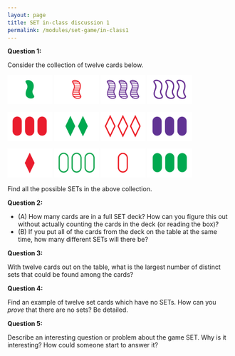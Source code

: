 ```yaml
---
layout: page
title: SET in-class discussion 1
permalink: /modules/set-game/in-class1
---
```


**Question 1:**

Consider the collection of twelve cards below.

<p aligh="center">
<img src="fig/card-gsf1.gif" alt="green squiggle full single" style="width:20%">
<img src="fig/card-rsh1.gif" alt="red squiggle striped single" style="width:20%">
<img src="fig/card-psh3.gif" alt="purple squiggle striped triple" style="width:20%">
<img src="fig/card-pse3.gif" alt="purple squiggle empty triple" style="width:20%">
</p>

<p aligh="center">
<img src="fig/card-rof3.gif" alt="red oval full triple" style="width:20%">
<img src="fig/card-gtf2.gif" alt="green triangle full double" style="width:20%">
<img src="fig/card-rte3.gif" alt="red triangle empty triple" style="width:20%">
<img src="fig/card-pof3.gif" alt="purple oval full triple" style="width:20%">
</p>

<p aligh="center">
<img src="fig/card-rtf1.gif" alt="red triangle full single" style="width:20%">
<img src="fig/card-goe3.gif" alt="green oval empty triple" style="width:20%">
<img src="fig/card-roe1.gif" alt="red oval empty single" style="width:20%">
<img src="fig/card-gof3.gif" alt="green oval full triple" style="width:20%">
</p>

Find all the possible SETs in the above collection.

**Question 2:**

* (A) How many cards are in a full SET deck?  How can you figure this out without actually counting the cards in the deck (or reading the box)?
* (B) If you put all of the cards from the deck on the table at the same time, how many different SETs will there be?

**Question 3:**

With twelve cards out on the table, what is the largest number of distinct sets that could be found among the cards?

**Question 4:**

Find an example of twelve set cards which have no SETs.  How can you *prove* that there are no sets?  Be detailed.

**Question 5:**

Describe an interesting question or problem about the game SET.  Why is it interesting?  How could someone start to answer it?



